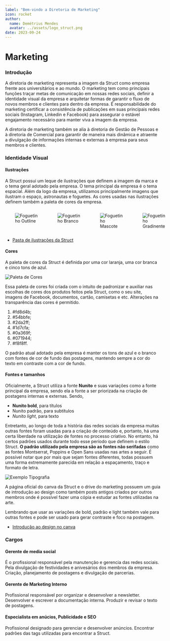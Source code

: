 ```yaml
---
label: "Bem-vindo a Diretoria de Marketing"
icon: rocket
author:
  name: Demétrius Mendes
  avatar: ../assets/logo_struct.png
date: 2023-09-24
---
```

# Marketing

### Introdução

A diretoria de marketing representa a imagem da Struct como empresa frente aos universitários e ao mundo. O marketing tem como principais funções traçar metas de comunicação em nossas redes sociais, definir a identidade visual da empresa e arquitetar formas de garantir o fluxo de novos membros e clientes para dentro da empresa. É responsabilidade do marketing certificar a consistência de publicações em suas principais redes sociais (Instagram, Linkedin e Facebook) para assegurar o estável engajamento necessário para manter viva a imagem da empresa.


A diretoria de marketing também se alia à diretoria de Gestão de Pessoas e à diretoria de Comercial para garantir de maneira mais dinâmica e atraente a divulgação de informações internas e externas à empresa para seus membros e clientes.

### Identidade Visual

#### Ilustrações

A Struct possui um leque de ilustrações que definem a imagem da marca e o tema geral adotado pela empresa. O tema principal da empresa é o tema espacial. Além da logo da empresa, utilizamos principalmente imagens que ilustram o espaço, astronautas e foguetes. As cores usadas nas ilustrações definem também a paleta de cores da empresa.

<div class="foguete">

<div class="foguete_outline">

![Foguetinho Outline](/imagens/image1.png 'Foguetinho Outiline')

</div>

<div class="foguete_branco">

![Foguetinho Branco](/imagens/image2.png 'Foguetinho Branco')

</div>

<div class="foguete_mascote">

![Foguetinho Mascote](/imagens/image3.png 'Foguetinho Mascote')

</div>

<div class="foguete_gradiente">

![Foguetinho Gradinente](/imagens/image4.png 'Foguetinho Gradinente')

</div>

</div>

- [Pasta de ilustrações da Struct](https://drive.google.com/drive/u/2/folders/1QfWiJr3fs7sl3xAW_evLQY4XrkgUOBOD)

#### Cores 

A paleta de cores da Struct é definida por uma cor laranja, uma cor branca e cinco tons de azul.

![Paleta de Cores](/imagens/paleta_de_cores.png 'Paleta de Cores')

Essa paleta de cores foi criada com o intuito de padronizar e auxiliar nas escolhas de cores dos produtos feitos pela Struct, como o seu site, imagens de Facebook, documentos, cartão, camisetas e etc.
Alterações na transparência das cores é permitido.



1) #fd8d4b;
2) #54bbfe;
3) #2da2ff;
4) #1d7cfa;
5) #0a369f;
6) #071944;
7) #f8f8ff.

O padrão atual adotado pela empresa é manter os tons de azul e o branco com fontes de cor de fundo das postagens, mantendo sempre a cor do texto em contraste com a cor de fundo.



#### Fontes e tamanhos

Oficialmente, a Struct utiliza a fonte **Nunito** e suas variações como a fonte principal da empresa, sendo ela a fonte a ser priorizada na criação de postagens internas e externas. Sendo,

- **Nunito bold**, para títulos
- Nunito padrão, para subtítulos
- _Nunito light_, para texto

Entretanto, ao longo de toda a história das redes sociais da empresa muitas outras fontes foram usadas para a criação de conteúdo e, portanto, há uma certa liberdade na utilização de fontes no processo criativo. No entanto, há certos padrões usados durante todo esse período que definem o estilo Struct. **O padrão utilizado pela empresa são as fontes não serifadas** como as fontes Montserrat, Poppins e Open Sans usadas nas artes a seguir. É possível notar que por mais que sejam fontes diferentes, todas possuem uma forma extremamente parecida em relação a espaçamento, traço e formato de letra.

![Exemplo Tipografia](/imagens/exemplo_tipografia.png 'Exemplo Tipografia')

A página oficial do canva da Struct e o drive do marketing possuem um guia de introdução ao design como também posts antigos criados por outros membros onde é possível fazer uma cópia e estudar as fontes utilizadas na arte.

Lembrando que usar as variações de bold, padrão e light também vale para outras fontes e pode ser usado para gerar contraste e foco na postagem.

- [Introdução ao design no canva](https://www.canva.com/design/DAFL1Y8QbEM/H5DG1JZ4ZqFkfTsfLjXGhg/view)

### Cargos

#### Gerente de media social

É o profissional responsável pela manutenção e gerencia das redes sociais. Pela divulgação de festividades e anivesários dos membros da empresa. Criação, planejamento de postagens e divulgação de parcerias.

#### Gerente de Marketing Interno

Profissional responsável por organizar e desenvolver a newsletter. Desenvolver e escrever a documentação interna. Produzir e revisar o texto de postagens.

#### Especialista em anúcios, Publicidade e SEO

Profissional designado para gerenciar e desenvolver anúncios. Encontrar padrões das tags utilizadas para encontrar a Struct.

<style>

.foguete{
  width:60%;
  display:flex;
}

.foguete_outline, .foguete_branco, .foguete_gradiente, .foguete_mascote{
  margin:0 2rem 0 2rem
}





</style>